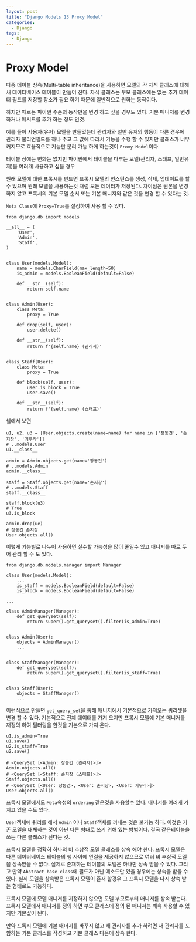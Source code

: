 ```yaml
---
layout: post
title: "Django Models 13 Proxy Model"
categories:
  - Django
tags:
  - Django
---
```


# Proxy Model

다중 테이블 상속(Multi-table inheritance)을 사용하면 모델의 각 자식 클래스에 대해 새 데이터베이스 테이블이 만들어 진다. 자식 클래스는 부모 클래스에는 없는 추가 데이터 필드를 저장할 장소가 필요 하기 때문에 일반적으로 원하는 동작이다.

하지만 때로는 파이썬 수준의 동작만을 변경 하고 싶을 경우도 있다. 기본 매니저를 변경하거나 메서드를 추가 하는 정도 인것.

예를 들어 사용자(유저) 모델을 만들었는데 관리자와 일반 유저의 행동이 다른 경우에 관리자 불리언필드를 하나 주고 그 값에 따라서 기능을 수행 할 수 있지만 클래스가 너무 커지므로 효율적으로 기능만 분리 가능 하게 하는것이 `Proxy Model`이다

테이블 상에는 변화는 없지만 파이썬에서 테이블을 다루는 모델(관리자, 스태프, 일반유저)을 여러개 사용하고 싶을 경우

원래 모델에 대한 프록시를 만드면 프록시 모델의 인스턴스를 생성, 삭제, 업데이트를 할 수 있으며 원래 모델을 사용하는것 처럼 모든 데이터가 저장된다. 차이점은 원본을 변경하지 않고 프록시의 기본 모델 순서 또는 기본 매니저와 같은 것을 변경 할 수 있다는 것.

`Meta Class`에 `Proxy=True`를 설정하여 사용 할 수 있다.
```
from django.db import models

__all__ = (
    'User',
    'Admin',
    'Staff',
)


class User(models.Model):
    name = models.CharField(max_length=50)
    is_admin = models.BooleanField(default=False)

    def __str__(self):
        return self.name


class Admin(User):
    class Meta:
        proxy = True

    def drop(self, user):
        user.delete()

    def __str__(self):
        return f'{self.name} (관리자)'


class Staff(User):
    class Meta:
        proxy = True

    def block(self, user):
        user.is_block = True
        user.save()

    def __str__(self):
        return f'{self.name} (스태프)'
```
쉘에서 보면
```
u1, u2, u3 = [User.objects.create(name=name) for name in ['장동건', '손지창', '기무라']]
# ..models.User
u1.__class__

admin = Admin.objects.get(name='장동건')
# ..models.Admin
admin.__class__

staff = Staff.objects.get(name='손지창')
# ..models.Staff
staff.__class__

staff.block(u3)
# True
u3.is_block

admin.drop(ue)
# 장동건 손지창
User.objects.all()
```
이렇게 기능별로 나누어 사용하면 실수할 가능성을 많이 줄일수 있고 매니저를 따로 두어 관리 할 수 도 있다.
```
from django.db.models.manager import Manager

class User(models.Model):
    ...
    is_staff = models.BooleanField(default=False)
    is_block = models.BooleanField(default=False)

...

class AdminManager(Manager):
    def get_queryset(self):
        return super().get_queryset().filter(is_admin=True)


class Admin(User):
    objects = AdminManager()
    ...
    

class StaffManager(Manager):
    def get_queryset(self):
        return super().get_queryset().filter(is_staff=True)
        
        
class Staff(User):
    objects = StaffManager()
    ...
```
이런식으로 만들면 `get_query_set`을 통해 매니저에서 기본적으로 가져오는 쿼리셋을 변경 할 수 있다. 기본적으로 전체 데이터를 가져 오지만 프록시 모델에 기본 매니저를 재정의 하여 필터링을 한것을 기본으로 가져 온다.
```
u1.is_admin=True
u1.save()
u2.is_staff=True
u2.save()

# <QuerySet [<Admin: 장동건 (관리자)>]>
Admin.objects.all()
# <QuerySet [<Staff: 손지창 (스태프)>]>
Staff.objects.all()
# <QuerySet [<User: 장동건>, <User: 손지창>, <User: 기무라>]>
User.objects.all()
```
프록시 모델에서도 `Meta`속성의 `ordering` 같은것을 사용할수 있다.
매니저를 여러개 가지고 있을 수도 있다.

`User`객체에 쿼리를 해서 `Admin` 이나 `Staff`객체를 꺼내는 것은 불가능 하다. 이것은 기존 모델을 대체하는 것이 아닌 다른 형태로 쓰기 위해 있는 방법이다. 결국 같은테이블을 쓰는 다른 클래스가 된다는 것.

프록시 모델을 정확히 하나의 비 추상적 모델 클래스를 상속 해야 한다. 프록시 모델은 다른 데이터베이스 테이블의 행 사이에 연결을 제공하지 않으므로 여러 비 추상적 모델을 상속받을 수 없다. 실제로 존재하는 테이블의 모델은 하나만 상속 받을 수 있다. 그리고 만약 `Abstract base class`에 필드가 아닌 메소드만 있을 경우에는 상속을 받을 수 있다. 실제 모델을 상속받은 프록시 모델이 존재 할경우 그 프록시 모델을 다시 상속 받는 형태로도 가능하다.

프록시 모델에 모델 매니저를 지정하지 않으면 모델 부모로부터 매니저를 상속 받는다. 프록시 모델에서 매니저를 정의 하면 부모 클래스에 정의 된 매니저는 꼐속 사용할 수 있지만 기본값이 된다.

만약 프록시 모델에 기본 매너지를 바꾸지 않고 새 관리자를 추가 하려면 새 관리자를 포함하는 기본 클래스를 작성하고 기본 클래스 다음에 상속 한다.